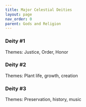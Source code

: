 ```yaml
---
title: Major Celestial Deities
layout: page
nav_order: 0
parent: Gods and Religion
---
```


### Deity #1 
Themes: Justice, Order, Honor


### Deity #2 
Themes: Plant life, growth, creation


### Deity #3 
Themes: Preservation, history, music

